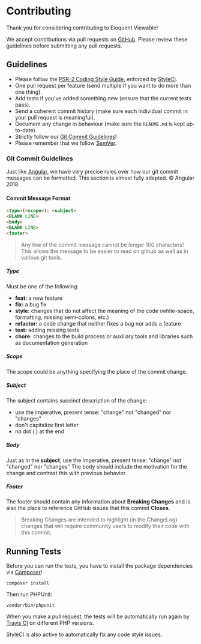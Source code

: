 # Contributing

Thank you for considering contributing to Eloquent Viewable!

We accept contributions via pull requests on [GitHub]. Please review these guidelines before submitting any pull requests.

## Guidelines

* Please follow the [PSR-2 Coding Style Guide](https://www.php-fig.org/psr/psr-2/), enforced by [StyleCI].
* One pull request per feature (send multiple if you want to do more than one thing).
* Add tests if you've added something new (ensure that the current tests pass).
* Send a coherent commit history (make sure each individual commit in your pull request is meaningful).
* Document any change in behaviour (make sure the `README.md` is kept up-to-date).
* Strictly follow our [Git Commit Guidelines](#git-commit-guidelines)!
* Please remember that we follow [SemVer](http://semver.org/).

### Git Commit Guidelines

Just like [Angular](https://github.com/angular/material/blob/master/.github/CONTRIBUTING.md#-git-commit-guidelines), we have very precise rules over how our git commit messages can be formatted. This section is almost fully adapted. &copy; Angular 2018.

#### Commit Message Format

```html
<type>(<scope>): <subject>
<BLANK LINE>
<body>
<BLANK LINE>
<footer>
```

> Any line of the commit message cannot be longer 100 characters!
> This allows the message to be easier to read on github as well as in various git tools.

##### Type

Must be one of the following:

* **feat:** a new feature
* **fix:** a bug fix
* **style:** changes that do not affect the meaning of the code (white-space, formatting, missing semi-colons, etc.)
* **refactor:** a code change that neither fixes a bug nor adds a feature
* **test:** adding missing tests
* **chore:** changes to the build process or auxiliary tools and libraries such as documentation generation

##### Scope

The scope could be anything specifying the place of the commit change.

##### Subject

The subject contains succinct description of the change:

* use the imperative, present tense: "change" not "changed" nor "changes"
* don't capitalize first letter
* no dot (.) at the end

##### Body

Just as in the **subject**, use the imperative, present tense: "change" not "changed" nor "changes" The body should include the motivation for the change and contrast this with previous behavior.

##### Footer

The footer should contain any information about **Breaking Changes** and is also the place to reference GitHub issues that this commit **Closes**.

> Breaking Changes are intended to highlight (in the ChangeLog) changes that will require community users to modify their code with this commit.

## Running Tests

Before you can run the tests, you have to install the package dependencies via [Composer](https://getcomposer.org/)!

```winbatch
composer install
```

Then run PHPUnit:

```winbatch
vendor/bin/phpunit
```

When you make a pull request, the tests will be automatically run again by [Travis CI](https://travis-ci.org/) on different PHP versions.

StyleCI is also active to automatically fix any code style issues.

[GitHub]: https://github.com/cyrildewit/laravel-page-view-counter/pulls
[StyleCI]: https://styleci.io/
